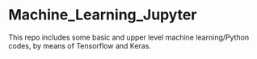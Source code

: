 # Machine_Learning_Jupyter
This repo includes some basic and upper level machine learning/Python codes, by means of Tensorflow and Keras.
